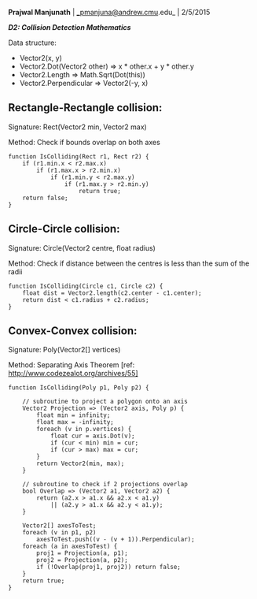 **Prajwal Manjunath** | _pmanjuna@andrew.cmu.edu_ | 2/5/2015

***D2: Collision Detection Mathematics***

Data structure:
* Vector2(x, y)
* Vector2.Dot(Vector2 other) => x * other.x + y * other.y
* Vector2.Length => Math.Sqrt(Dot(this))
* Vector2.Perpendicular => Vector2(-y, x)

Rectangle-Rectangle collision:
------------------------------

Signature: Rect(Vector2 min, Vector2 max)

Method: Check if bounds overlap on both axes

```
function IsColliding(Rect r1, Rect r2) {
    if (r1.min.x < r2.max.x)
        if (r1.max.x > r2.min.x)
            if (r1.min.y < r2.max.y)
                if (r1.max.y > r2.min.y)
                    return true;
    return false;
}
```

Circle-Circle collision:
------------------------

Signature: Circle(Vector2 centre, float radius)

Method: Check if distance between the centres is less than the sum of the radii

```
function IsColliding(Circle c1, Circle c2) {
    float dist = Vector2.length(c2.center - c1.center);
    return dist < c1.radius + c2.radius;
}
```

Convex-Convex collision:
------------------------

Signature: Poly(Vector2[] vertices)

Method: Separating Axis Theorem
[ref: http://www.codezealot.org/archives/55]

```
function IsColliding(Poly p1, Poly p2) {
    
    // subroutine to project a polygon onto an axis
    Vector2 Projection => (Vector2 axis, Poly p) {
        float min = infinity;
        float max = -infinity;
        foreach (v in p.vertices) {
            float cur = axis.Dot(v);
            if (cur < min) min = cur;
            if (cur > max) max = cur;
        }
        return Vector2(min, max);
    }
    
    // subroutine to check if 2 projections overlap
    bool Overlap => (Vector2 a1, Vector2 a2) {
        return (a2.x > a1.x && a2.x < a1.y)
            || (a2.y > a1.x && a2.y < a1.y);
    }
    
    Vector2[] axesToTest;
    foreach (v in p1, p2)
        axesToTest.push((v - (v + 1)).Perpendicular);
    foreach (a in axesToTest) {
        proj1 = Projection(a, p1);
        proj2 = Projection(a, p2);
        if (!Overlap(proj1, proj2)) return false;
    }
    return true;
}

```
